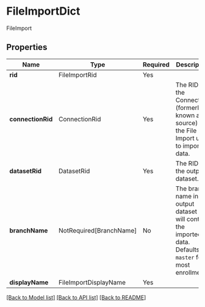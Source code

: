 # FileImportDict

FileImport

## Properties
| Name | Type | Required | Description |
| ------------ | ------------- | ------------- | ------------- |
**rid** | FileImportRid | Yes |  |
**connectionRid** | ConnectionRid | Yes | The RID of the Connection (formerly known as a source) that the File Import uses to import data. |
**datasetRid** | DatasetRid | Yes | The RID of the output dataset. |
**branchName** | NotRequired[BranchName] | No | The branch name in the output dataset that will contain the imported data. Defaults to `master` for most enrollments. |
**displayName** | FileImportDisplayName | Yes |  |


[[Back to Model list]](../../../../README.md#models-v2-link) [[Back to API list]](../../../../README.md#apis-v2-link) [[Back to README]](../../../../README.md)

